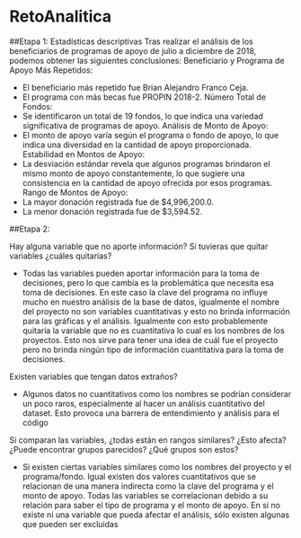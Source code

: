 # RetoAnalitica

##Etapa 1: Estadísticas descriptivas
Tras realizar el análisis de los beneficiarios de programas de apoyo de julio a diciembre de 2018, podemos obtener las siguientes conclusiones:
Beneficiario y Programa de Apoyo Más Repetidos:
   - El beneficiario más repetido fue Brian Alejandro Franco Ceja.
   - El programa con más becas fue PROPIN 2018-2.
Número Total de Fondos:
   - Se identificaron un total de 19 fondos, lo que indica una variedad significativa de programas de apoyo.
Análisis de Monto de Apoyo:
   - El monto de apoyo varía según el programa o fondo de apoyo, lo que indica una diversidad en la cantidad de apoyo proporcionada.
Estabilidad en Montos de Apoyo:
   - La desviación estándar revela que algunos programas brindaron el mismo monto de apoyo constantemente, lo que sugiere una consistencia en la cantidad de apoyo ofrecida por esos programas.
Rango de Montos de Apoyo:
   - La mayor donación registrada fue de $4,996,200.0.
   - La menor donación registrada fue de $3,594.52.


##Etapa 2: 

Hay alguna variable que no aporte información? Si tuvieras que quitar variables ¿cuáles quitarías?
- Todas las variables pueden aportar información para la toma de decisiones, pero lo que cambia es la problemática que necesita esa toma de decisiones. En este caso la clave del programa no influye mucho en nuestro análisis de la base de datos, igualmente el nombre del proyecto no son variables cuantitativas y esto no brinda información para las gráficas y el análisis. Igualmente con esto probablemente quitaría la variable que no es cuantitativa lo cual es los nombres de los proyectos. Esto nos sirve para tener una idea de cuál fue el proyecto pero no brinda ningún tipo de información cuantitativa para la toma de decisiones.
  
Existen variables que tengan datos extraños?
- Algunos datos no cuantitativos como los nombres se podrían considerar un poco raros, especialmente al hacer un análisis cuantitativo del dataset. Esto provoca una barrera de entendimiento y análisis para el código
  
Si comparan las variables, ¿todas están en rangos similares? ¿Esto afecta? ¿Puede encontrar grupos parecidos? ¿Qué grupos son estos?
- Si existen ciertas variables similares como los nombres del proyecto y el programa/fondo. Igual existen dos valores cuantitativos que se relacionan de una manera indirecta como la clave del programa y el monto de apoyo. Todas las variables se correlacionan debido a su relación para saber el tipo de programa y el monto de apoyo. En si no existe ni una variable que pueda afectar el análisis, sólo existen algunas que pueden ser excluidas
